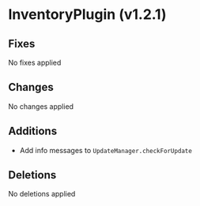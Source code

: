 # InventoryPlugin (v1.2.1)

## Fixes

No fixes applied

## Changes

No changes applied

## Additions

- Add info messages to `UpdateManager.checkForUpdate`

## Deletions

No deletions applied